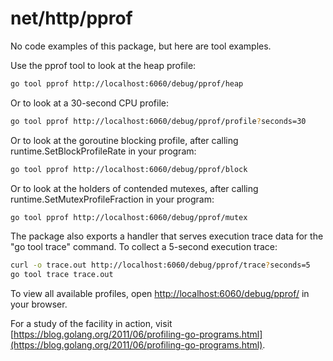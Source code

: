 # net/http/pprof

No code examples of this package, but here are tool examples.

Use the pprof tool to look at the heap profile:

```bash
go tool pprof http://localhost:6060/debug/pprof/heap
```

Or to look at a 30-second CPU profile:

```bash
go tool pprof http://localhost:6060/debug/pprof/profile?seconds=30
```

Or to look at the goroutine blocking profile, after calling runtime.SetBlockProfileRate in your program:

```bash
go tool pprof http://localhost:6060/debug/pprof/block
```

Or to look at the holders of contended mutexes, after calling runtime.SetMutexProfileFraction in your program:

```bash
go tool pprof http://localhost:6060/debug/pprof/mutex
```

The package also exports a handler that serves execution trace data for the "go tool trace" command. To collect a 5-second execution trace:

```bash
curl -o trace.out http://localhost:6060/debug/pprof/trace?seconds=5
go tool trace trace.out
```

To view all available profiles, open [http://localhost:6060/debug/pprof/](http://localhost:6060/debug/pprof/) in your browser.

For a study of the facility in action, visit [https://blog.golang.org/2011/06/profiling-go-programs.html](https://blog.golang.org/2011/06/profiling-go-programs.html).
